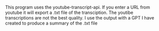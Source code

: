 This program uses the youtube-transcript-api. If you enter a URL from youtube it will export a .txt file of the transciption. The youtibe transcriptions are not the best quality. 
I use the output with a GPT I have created to produce a summary of the .txt file

